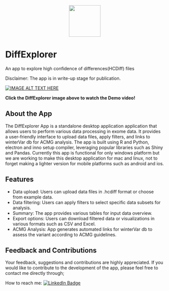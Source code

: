 <div id="header" align="center">
  <img src="https://media.giphy.com/media/4JEGvm7EV3KOsYNAvZ/giphy.gif" width="100px"/>
</div>

# DiffExplorer
An app to explore high confidence of differences(HCDiff) files


Disclaimer: The app is in write-up stage for publication. 

[![IMAGE ALT TEXT HERE](https://i.ytimg.com/vi/wRVOarK7hGY/hqdefault.jpg?sqp=-oaymwEbCKgBEF5IVfKriqkDDggBFQAAiEIYAXABwAEG\u0026rs=AOn4CLDGZDv_HenVmWPvpi49VNfEaNqxqw)](https://youtu.be/wRVOarK7hGY) 


**Click the DiffExplorer image above to watch the Demo video!**    



## About the App

The DiffExplorer App is a standalone desktop application application that allows users to perform various data processing in exome data. It provides a user-friendly interface to upload data files, apply filters, and links to winterVar db for ACMG analysis. The app is built using R and Python, electron and inno setup compiler, leveraging popular libraries such as Shiny and Pandas.
Currently this app is functional for only windows platform but we are working to make this desktop application for mac and linux, not to forget making a lighter version for mobile platforms such as android and ios.

## Features

- Data upload: Users can upload data files in .hcdiff format or choose from example data.
- Data filtering: Users can apply filters to select specific data subsets for analysis.
- Summary: The app provides various tables for input data overview.
- Export options: Users can download filtered data or visualizations in various formats such as CSV and Excel.
- ACMG Analysis: App generates automated links for winterVar db to assess the variant according to ACMG guidelines.

## Feedback and Contributions

Your feedback, suggestions and contributions are highly appreciated. If you would like to contribute to the development of the app, please feel free to contact me directly through;

How to reach me: [![LinkedIn Badge](https://img.shields.io/badge/LinkedIn-blue?style=for-the-badge&logo=linkedin&logoColor=white)](https://www.linkedin.com/in/bmustafa1/)  

